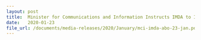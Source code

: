 ```yaml
---
layout: post
title:  Minister for Communications and Information Instructs IMDA to Issue Access Blocking Orders
date:   2020-01-23
file_url: /documents/media-releases/2020/January/mci-imda-abo-23-jan.pdf
---
```

